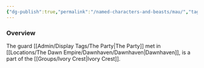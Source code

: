 ```yaml
---
{"dg-publish":true,"permalink":"/named-characters-and-beasts/mau/","tags":["NPC"]}
---
```



### Overview
The guard [[Admin/Display Tags/The Party\|The Party]] met in [[Locations/The Dawn Empire/Dawnhaven/Dawnhaven\|Dawnhaven]], is a part of the [[Groups/Ivory Crest\|Ivory Crest]].